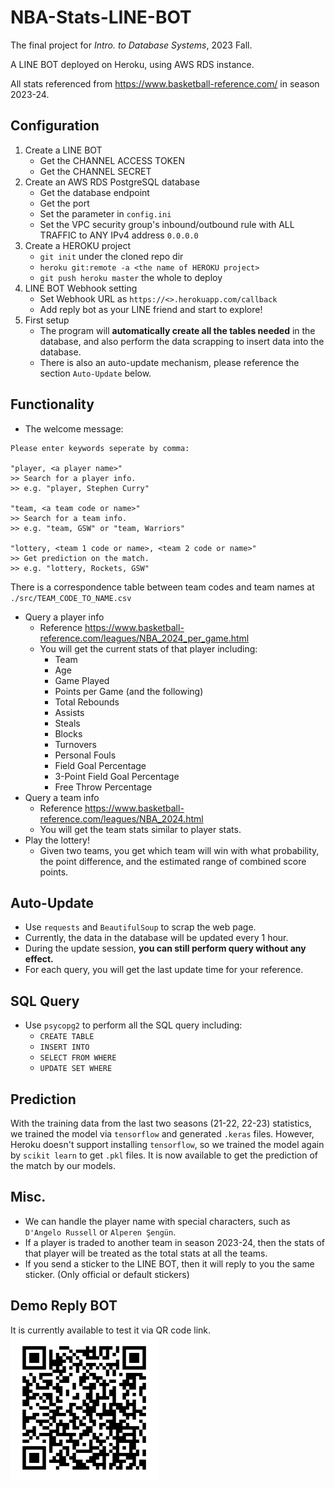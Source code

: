 # NBA-Stats-LINE-BOT
The final project for *Intro. to Database Systems*, 2023 Fall.

A LINE BOT deployed on Heroku, using AWS RDS instance.

All stats referenced from <https://www.basketball-reference.com/> in season 2023-24.

## Configuration
1. Create a LINE BOT
	- Get the CHANNEL ACCESS TOKEN
	- Get the CHANNEL SECRET
2. Create an AWS RDS PostgreSQL database
	- Get the database endpoint
	- Get the port
	- Set the parameter in `config.ini`
	- Set the VPC security group's inbound/outbound rule with ALL TRAFFIC to ANY IPv4 address `0.0.0.0`
3. Create a HEROKU project
	- `git init` under the cloned repo dir
	- `heroku git:remote -a <the name of HEROKU project>`
	- `git push heroku master` the whole to deploy
4. LINE BOT Webhook setting
	- Set Webhook URL as `https://<>.herokuapp.com/callback`
	- Add reply bot as your LINE friend and start to explore!
5. First setup
    - The program will **automatically create all the tables needed** in the database, and also perform the data scrapping to insert data into the database.
    - There is also an auto-update mechanism, please reference the section `Auto-Update` below.

## Functionality
- The welcome message:
```
Please enter keywords seperate by comma:

"player, <a player name>"
>> Search for a player info.
>> e.g. "player, Stephen Curry"

"team, <a team code or name>"
>> Search for a team info.
>> e.g. "team, GSW" or "team, Warriors"

"lottery, <team 1 code or name>, <team 2 code or name>"
>> Get prediction on the match.
>> e.g. "lottery, Rockets, GSW"
```
There is a correspondence table between team codes and team names at `./src/TEAM_CODE_TO_NAME.csv`
- Query a player info
    - Reference <https://www.basketball-reference.com/leagues/NBA_2024_per_game.html>
    - You will get the current stats of that player including:
        - Team
        - Age
        - Game Played
        - Points per Game (and the following)
        - Total Rebounds
        - Assists
        - Steals
        - Blocks
        - Turnovers
        - Personal Fouls
        - Field Goal Percentage
        - 3-Point Field Goal Percentage
        - Free Throw Percentage
- Query a team info
    - Reference <https://www.basketball-reference.com/leagues/NBA_2024.html>
    - You will get the team stats similar to player stats.
- Play the lottery!
    - Given two teams, you get which team will win with what probability, the point difference, and the estimated range of combined score points.

## Auto-Update
- Use `requests` and `BeautifulSoup` to scrap the web page.
- Currently, the data in the database will be updated every 1 hour.
- During the update session, **you can still perform query without any effect.**
- For each query, you will get the last update time for your reference.

## SQL Query
- Use `psycopg2` to perform all the SQL query including:
    - `CREATE TABLE`
    - `INSERT INTO`
    - `SELECT FROM WHERE`
    - `UPDATE SET WHERE`

## Prediction
With the training data from the last two seasons (21-22, 22-23) statistics, we trained the model via `tensorflow` and generated `.keras` files. However, Heroku doesn't support installing `tensorflow`, so we trained the model again by `scikit learn` to get `.pkl` files. It is now available to get the prediction of the match by our models.

## Misc.
- We can handle the player name with special characters, such as `D'Angelo Russell` or `Alperen Şengün`.
- If a player is traded to another team in season 2023-24, then the stats of that player will be treated as the total stats at all the teams.
- If you send a sticker to the LINE BOT, then it will reply to you the same sticker. (Only official or default stickers)

## Demo Reply BOT
It is currently available to test it via QR code link.
![](qrCode.png)